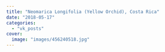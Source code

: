 ```yaml
---
title: "Neomarica Longifolia (Yellow Orchid), Costa Rica"
date: "2018-05-17"
categories: 
  - "vk_posts"
cover:
  image: "images/456240518.jpg"
---
```



